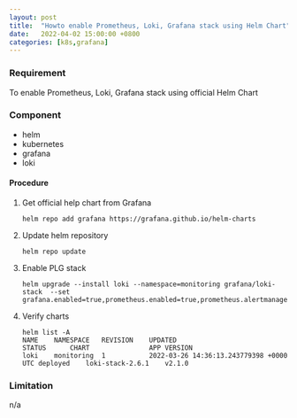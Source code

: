 ```yaml
---
layout: post
title:  "Howto enable Prometheus, Loki, Grafana stack using Helm Chart"
date:   2022-04-02 15:00:00 +0800
categories: [k8s,grafana]
---
```

### Requirement
To enable Prometheus, Loki, Grafana stack using official Helm Chart

### Component
- helm
- kubernetes
- grafana
- loki

#### Procedure
1) Get official help chart from Grafana

    ```
    helm repo add grafana https://grafana.github.io/helm-charts
    ```

2) Update helm repository

    ```
    helm repo update
    ```

3) Enable PLG stack

    ```
    helm upgrade --install loki --namespace=monitoring grafana/loki-stack  --set grafana.enabled=true,prometheus.enabled=true,prometheus.alertmanager.persistentVolume.enabled=false,prometheus.server.persistentVolume.enabled=false
    ```

4) Verify charts

    ```
    helm list -A
    NAME	NAMESPACE 	REVISION	UPDATED                                	STATUS  	CHART           	APP VERSION
    loki	monitoring	1       	2022-03-26 14:36:13.243779398 +0000 UTC	deployed	loki-stack-2.6.1	v2.1.0
    ```

### Limitation
n/a
